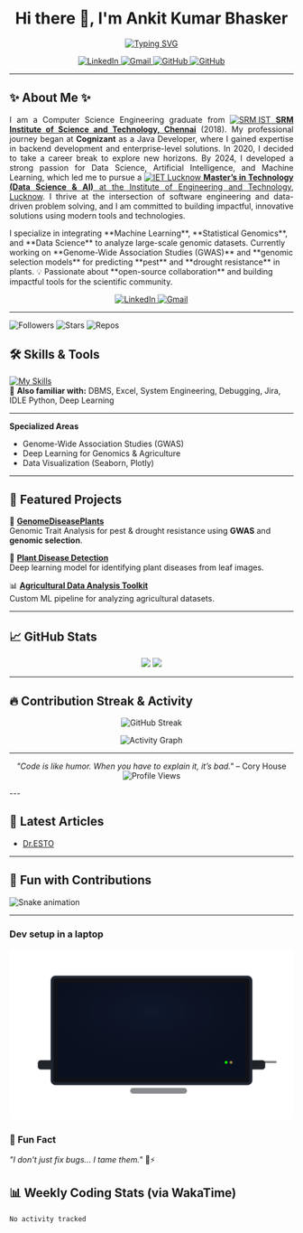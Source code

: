 <h1 align="center">
  Hi there 👋, I'm Ankit Kumar Bhasker
</h1>

<p align="center">
  <a href="https://git.io/typing-svg">
    <img src="https://readme-typing-svg.demolab.com?font=Fira+Code&size=22&pause=1000&color=00F700&center=true&vCenter=true&width=550&lines=M.Tech+in+Data+Science+%26+AI;Genomic+Data+Analyst;Machine+Learning+Enthusiast;Open+Source+Contributor" alt="Typing SVG" />
  </a>
</p>

<p align="center">
  <a href="https://linkedin.com/in/ankit-bhasker" target="_blank">
    <img src="https://skillicons.dev/icons?i=linkedin" alt="LinkedIn" height="40"/>
  </a>
  <a href="mailto:bhasker.ankit@gmail.com">
    <img src="https://skillicons.dev/icons?i=gmail" alt="Gmail" height="40"/>
  </a>
  <a href="https://github.com/ankitbhasker" target="_blank">
    <img src="https://skillicons.dev/icons?i=github" alt="GitHub" height="40"/>
  </a>
  <a href="https://x.com/ankit__30" target="_blank">
    <img src="https://upload.wikimedia.org/wikipedia/commons/2/20/Coast_twitter.png" alt="GitHub" height="40"/>
  </a>
</p>

---


## ✨ About Me ✨
<p align="justify">
I am a Computer Science Engineering graduate from <a href="https://www.srmist.edu.in"><img src="https://upload.wikimedia.org/wikipedia/en/thumb/2/28/SRM_Institute_of_Science_and_Technology_Logo.svg/1024px-SRM_Institute_of_Science_and_Technology_Logo.svg.png" alt="SRM IST" width="28"/> <b>SRM Institute of Science and Technology, Chennai</b></a> (2018). My professional journey began at <b>Cognizant</b> as a Java Developer, where I gained expertise in backend development and enterprise-level solutions. In 2020, I decided to take a career break to explore new horizons. By 2024, I developed a strong passion for Data Science, Artificial Intelligence, and Machine Learning, which led me to pursue a <a href="https://www.ietlucknow.ac.in"><img src="https://ietlucknow.ac.in/images/logo.png" alt="IET Lucknow" width="28"/> <b>Master’s in Technology (Data Science & AI)</b> at the Institute of Engineering and Technology, Lucknow</a>. I thrive at the intersection of software engineering and data-driven problem solving, and I am committed to building impactful, innovative solutions using modern tools and technologies.
</p>
I specialize in integrating **Machine Learning**, **Statistical Genomics**, and **Data Science** to analyze large-scale genomic datasets.  
Currently working on **Genome-Wide Association Studies (GWAS)** and **genomic selection models** for predicting **pest** and **drought resistance** in plants.  
💡 Passionate about **open-source collaboration** and building impactful tools for the scientific community.  

<p align="center">
  <a href="https://www.ietlucknow.ac.in/" target="_blank">
    <img src="https://upload.wikimedia.org/wikipedia/commons/4/47/Ietlogo.png" alt="LinkedIn" height="40"/>
  </a>
  <a href="https://www.srmist.edu.in/">
    <img src="https://upload.wikimedia.org/wikipedia/en/thumb/7/7a/SRM_Institute_of_Science_and_Technology_Logo.svg/816px-SRM_Institute_of_Science_and_Technology_Logo.svg.png?20250419000644" alt="Gmail" height="40"/>
  </a>
</p>

---
![Followers](https://img.shields.io/github/followers/ankitbhasker?style=flat&logo=github)
![Stars](https://img.shields.io/github/stars/ankitbhasker?style=flat&logo=github)
![Repos](https://img.shields.io/badge/Public%20Repos-10-blue)


## 🛠️ Skills & Tools

[![My Skills](https://skillicons.dev/icons?i=java,js,html,css,python,pycharm)](https://skillicons.dev)  
💼 **Also familiar with:** DBMS, Excel, System Engineering, Debugging, Jira, IDLE Python, Deep Learning  

---

**Specialized Areas**  
- Genome-Wide Association Studies (GWAS)  
- Deep Learning for Genomics & Agriculture  
- Data Visualization (Seaborn, Plotly)  

---

## 📂 Featured Projects  

🔬 **[GenomeDiseasePlants](https://github.com/ankitbhasker/GenomeDiseasePlants)**  
Genomic Trait Analysis for pest & drought resistance using **GWAS** and **genomic selection**.

🌱 **[Plant Disease Detection](https://github.com/ankitbhasker/PlantDiseaseDetection)**  
Deep learning model for identifying plant diseases from leaf images.

📊 **[Agricultural Data Analysis Toolkit](https://github.com/ankitbhasker/Agriculture-ML-Toolkit)**  
Custom ML pipeline for analyzing agricultural datasets.

---
<!--START_SECTION:waka-->

## 📈 GitHub Stats  

<p align="center">
  <img src="https://github-readme-stats.vercel.app/api?username=ankitbhasker&show_icons=true&theme=radical" height="165"/>
  <img src="https://github-readme-stats.vercel.app/api/top-langs/?username=ankitbhasker&layout=compact&theme=radical" height="165"/>
</p>

---

## 🔥 Contribution Streak & Activity  

<p align="center">
  <img src="https://streak-stats.demolab.com?user=ankitbhasker&theme=radical&hide_border=true" alt="GitHub Streak"/>
</p>

<p align="center">
  <img src="https://github-readme-activity-graph.vercel.app/graph?username=ankitbhasker&theme=react-dark&hide_border=true&area=true" alt="Activity Graph"/>
</p>

---

<p align="center">
  <i>"Code is like humor. When you have to explain it, it’s bad."</i> – Cory House  
  <br>
  <img src="https://komarev.com/ghpvc/?username=ankitbhasker&color=blue" alt="Profile Views"/>
</p>
---

## 📝 Latest Articles  
<!-- BLOG-POST-LIST:START -->
- [Dr.ESTO](https://bhaskaraacres.godaddysites.com/)
<!-- BLOG-POST-LIST:END -->

---
## 🐍 Fun with Contributions
![Snake animation](https://github.com/ankitbhasker/ankitbhasker/blob/output/github-contribution-grid-snake.svg)  

---
<!-- place this where you'd like the animation to show -->
### Dev setup in a laptop
![Animated laptop showing code](/assets/animated-laptop.svg)


### 💬 Fun Fact  
_"I don't just fix bugs... I tame them."_ 🐛⚡

## 📊 Weekly Coding Stats (via WakaTime)  
<!--START_SECTION:waka-->
```text
No activity tracked



